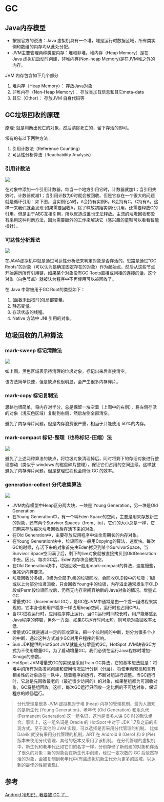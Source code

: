 # GC

## Java内存模型

- 按照官方的说法：Java 虚拟机具有一个堆，堆是运行时数据区域，所有类实例和数组的内存均从此处分配。
- JVM主要管理两种类型内存：堆和非堆，堆内存（Heap Memory）是在 Java 虚拟机启动时创建，非堆内存(Non-heap Memory)是在JVM堆之外的内存。

JVM 内存包含如下几个部分

1. 堆内存（Heap Memory）： 存放Java对象
2. 非堆内存（Non-Heap Memory）： 存放类加载信息和其它meta-data
3. 其它（Other）： 存放JVM 自身代码等

## GC垃圾回收的原理

原理: 就是判断出死亡的对象，然后清除死亡的，留下存活的即可。

常有的有以下两种方法：

1. 引用计数法（Reference Counting）
2. 可达性分析算法（Reachability Analysis）

### 引用计数法

![](../asset/%E5%BC%95%E7%94%A8%E8%AE%A1%E6%95%B0%E6%B3%95.webp)

在对象中添加一个引用计数器，每当一个地方引用它时，计数器就加1；当引用失效时，计数器就减1；当引用计数为0时就会被回收。但是它存在一个很大的问题就是循环引用：如下图，当实例化A时，A会持有实例B，B会持有C，C持有A。这样一来我们就会发现:如果需要回收A，除了释放初始实例化引用，还需要释放C的引用。但是由于ABC互相引用，所以就造成谁也无法释放。主流的垃圾回收都没有采用这种判断方法，因为需要额外的工作来解决它（感兴趣的童鞋可以看看智能指针）。

### 可达性分析算法

![](../asset/%E5%8F%AF%E8%BE%BE%E6%80%A7%E7%AE%97%E6%B3%95.webp)

在JAVA虚拟机中就是通过可达性分析法来判定对象是否存活的。思路是通过“GC Roots”的对象（可以认为是确定固定存在的对象）作为起始点，然后从这些节点开始遍历所有引用链，如果某个对象没有GC Roots直接或间接的连接的话，这个对象（白色节点）就被认为程序中不再使用可以被回收了。

在 Java 中常被用于GC Root的类型如下：

1. (函数未出栈时的)局部变量。
2. 静态变量。
3. 存活状态的线程。
4. Native 方法中 JNI 引用的对象。

## 垃圾回收的几种算法

### mark-sweep 标记清除法

![](../asset/mark-sweep.webp)

如上图，黑色区域表示待清理的垃圾对象，标记出来后直接清空。

该方法简单快速，但是缺点也很明显，会产生很多内存碎片。

### mark-copy 标记复制法

思路也很简单，将内存对半分，总是保留一块空着（上图中的右侧），将左侧存活的对象（浅灰色区域）复制到右侧，然后左侧全部清空。

避免了内存碎片问题，但是内存浪费很严重，相当于只能使用 50%的内存。

### mark-compact 标记-整理（也称标记-压缩）法

![](../asset/mark-compact.webp)

避免了上述两种算法的缺点，将垃圾对象清理掉后，同时将剩下的存活对象进行整理挪动（类似于 windows 的磁盘碎片整理），保证它们占用的空间连续，这样就避免了内存碎片问题，但是整理过程也会降低 GC 的效率。

### generation-collect 分代收集算法

![](../asset/generation-collect.webp)

- JVM内存模型中Heap区分两大块，一块是 Young Generation，另一块是Old Generation
- 在Young Generation中，有一个叫Eden Space的空间，主要是用来存放新生的对象，还有两个Survivor Spaces（from、to），它们的大小总是一样，它们用来存放每次垃圾回收后存活下来的对象。
- 在Old Generation中，主要存放应用程序中生命周期长的内存对象。
- 在Young Generation块中，垃圾回收一般用Copying的算法，速度快。每次GC的时候，存活下来的对象首先由Eden拷贝到某个SurvivorSpace，当Survivor Space空间满了后，剩下的live对象就被直接拷贝到OldGeneration中去。因此，每次GC后，Eden内存块会被清空。
- 在Old Generation块中，垃圾回收一般用mark-compact的算法，速度慢些，但减少内存要求。
- 垃圾回收分多级，0级为全部(Full)的垃圾回收，会回收OLD段中的垃圾；1级或以上为部分垃圾回收，只会回收Young中的垃圾，内存溢出通常发生于OLD段或Perm段垃圾回收后，仍然无内存空间容纳新的Java对象的情况。增量式GC
- 增量式GC（Incremental GC），是GC在JVM中通常是由一个或一组进程来实现的，它本身也和用户程序一样占用heap空间，运行时也占用CPU。
- 当GC进程运行时，应用程序停止运行。当GC运行时间较长时，用户能够感到Java程序的停顿，另外一方面，如果GC运行时间太短，则可能对象回收率太低.
- 增量式GC就是通过一定的回收算法，把一个长时间的中断，划分为很多个小的中断，通过这种方式减少GC对用户程序的影响。
- Sun JDK提供的HotSpot JVM就能支持增量式GC。HotSpot JVM缺省GC方式为不使用增量GC，为了启动增量GC，我们必须在运行Java程序时增加-Xincgc的参数。
- HotSpot JVM增量式GC的实现是采用Train GC算法，它的基本想法就是：将堆中的所有对象按照创建和使用情况进行分组（分层），将使用频繁高和具有相关性的对象放在一队中，随着程序的运行，不断对组进行调整。当GC运行时，它总是先回收最老的（最近很少访问的）的对象，如果整组都为可回收对象，GC将整组回收。这样，每次GC运行只回收一定比例的不可达对象，保证程序的顺畅运行。

> 分代管理是很多 JVM 虚拟机对于堆 (heap) 内存的管理机制，最为人熟知的是新生代 (Young Generation)、老年代 (Old Generation) 和永久代 (Permanent Generation) 这一组名词，这也是很多人讲 GC 时的默认组合。事实上，这一组名词是 Oracle 的 HotSpot 中对于 JDK 1.7及之前的实现方式。至于其他的 JVM 实现，可以选择是否采用分代管理的机制。
> 比如 Dalvik 就没有采用分代管理的机制，ART 在 Android 8 (Oero) 和 9 (Pie) 版本未使用分代管理、其他的版本又采用了该机制。
> 在分代管理的虚拟机中，新生代和老年代正如它们的名字一样，分别存储了新创建的对象和存活了很久的对象；新的对象会在新生代中创建，经过一定次数的 GC 后依然存活的对象，会被复制到老年代中(有些虚拟机新生代分为更多的区域，以达到的最佳的性能表现)。

## 参考

[Android 冷知识，我要被 GC 了...](https://mp.weixin.qq.com/s/UeVt4eMnGFlEjGuLx5K8kg)